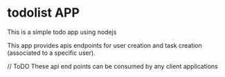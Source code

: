 # todolist APP

This is a simple todo app using nodejs

This app provides apis endpoints for user creation and task creation (associated to a specific user).

// ToDO
These api end points can be consumed by any client applications
